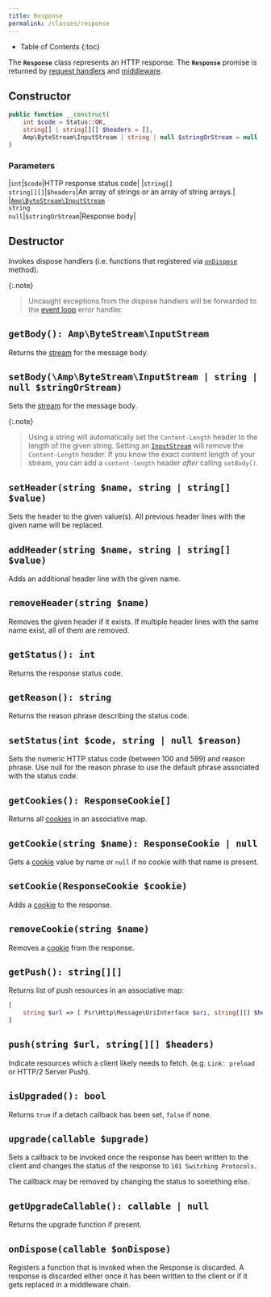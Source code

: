 ```yaml
---
title: Response
permalink: /classes/response
---
```


* Table of Contents
{:toc}

The **`Response`** class represents an HTTP response. The **`Response`** promise is returned by [request handlers](request-handler.md) and [middleware](middleware.md).

## Constructor

```php
public function __construct(
    int $code = Status::OK, 
    string[] | string[][] $headers = [], 
    Amp\ByteStream\InputStream | string | null $stringOrStream = null
)
```

### Parameters

|`int`|`$code`|HTTP response status code|
|`string[]`<br />`string[][]`|`$headers`|An array of strings or an array of string arrays.|
|[`Amp\ByteStream\InputStream`](https://amphp.org/byte-stream/)<br />`string`<br />`null`|`$stringOrStream`|Response body|

## Destructor

Invokes dispose handlers (i.e. functions that registered via [`onDispose`](#ondisposecallable-ondispose) method).

{:.note}
> Uncaught exceptions from the dispose handlers will be forwarded to the [event loop](https://amphp.org/amp/event-loop/) error handler.

## `getBody(): Amp\ByteStream\InputStream`

Returns the [stream](https://amphp.org/byte-stream/) for the message body.

## `setBody(\Amp\ByteStream\InputStream | string | null $stringOrStream)`

Sets the [stream](https://amphp.org/byte-stream/) for the message body.

{:.note}
> Using a string will automatically set the `Content-Length` header to the length of the given string.
> Setting an [`InputStream`](https://amphp.org/byte-stream/#inputstream) will remove the `Content-Length` header.
> If you know the exact content length of your stream, you can add a `content-length` header _after_ calling `setBody()`.

## `setHeader(string $name, string | string[] $value)`

Sets the header to the given value(s).
All previous header lines with the given name will be replaced.

## `addHeader(string $name, string | string[] $value)`

Adds an additional header line with the given name.

## `removeHeader(string $name)`

Removes the given header if it exists.
If multiple header lines with the same name exist, all of them are removed.

## `getStatus(): int`

Returns the response status code.

## `getReason(): string`

Returns the reason phrase describing the status code.

## `setStatus(int $code, string | null $reason)`

Sets the numeric HTTP status code (between 100 and 599) and reason phrase. Use null for the reason phrase to use the default phrase associated with the status code.

## `getCookies(): ResponseCookie[]`

Returns all [cookies](https://amphp.org/http/cookies) in an associative map.

## `getCookie(string $name): ResponseCookie | null`

Gets a [cookie](https://amphp.org/http/cookies) value by name or `null` if no cookie with that name is present.

## `setCookie(ResponseCookie $cookie)`

Adds a [cookie](https://amphp.org/http/cookies) to the response.

## `removeCookie(string $name)`

Removes a [cookie](https://amphp.org/http/cookies) from the response.

## `getPush(): string[][]`

Returns list of push resources in an associative map:

```php
[
    string $url => [ Psr\Http\Message\UriInterface $uri, string[][] $headers ],
]
```

## `push(string $url, string[][] $headers)`

Indicate resources which a client likely needs to fetch. (e.g. `Link: preload` or HTTP/2 Server Push).

## `isUpgraded(): bool`

Returns `true` if a detach callback has been set, `false` if none.

## `upgrade(callable $upgrade)`

Sets a callback to be invoked once the response has been written to the client and changes the status of the response to `101 Switching Protocols`.

The callback may be removed by changing the status to something else.

## `getUpgradeCallable(): callable | null`

Returns the upgrade function if present.

## `onDispose(callable $onDispose)`

Registers a function that is invoked when the Response is discarded. A response is discarded either once it has been written to the client or if it gets replaced in a middleware chain.
